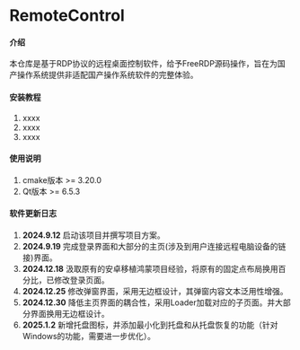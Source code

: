 # RemoteControl

#### 介绍

本仓库是基于RDP协议的远程桌面控制软件，给予FreeRDP源码操作，旨在为国产操作系统提供非适配国产操作系统软件的完整体验。

#### 安装教程

1. xxxx
2. xxxx
3. xxxx

#### 使用说明

1. cmake版本 >= 3.20.0
2. Qt版本 >= 6.5.3

#### 软件更新日志

1. **2024.9.12** 启动该项目并撰写项目方案。
2. **2024.9.19** 完成登录界面和大部分的主页(涉及到用户连接远程电脑设备的链接)界面。
3. **2024.12.18** 汲取原有的安卓移植鸿蒙项目经验，将原有的固定点布局换用百分比，已修改登录页面。
4. **2024.12.25** 修改弹窗界面，采用无边框设计，其弹窗内容文本泛用性增强。
5. **2024.12.30** 降低主页界面的耦合性，采用Loader加载对应的子页面。并大部分界面换用无边框设计。
6. **2025.1.2** 新增托盘图标，并添加最小化到托盘和从托盘恢复的功能（针对Windows的功能，需要进一步优化）。